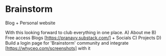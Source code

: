 # Brainstorm
Blog + Personal website

With this looking forward to club everything in one place.
A) About me
B) Free access Blogs [https://pranavv.substack.com/] + Socials
C) Projects
D) Build a login page for 'Brainstorm' community and integrate [https://whyceo.com/screenshots] with it
